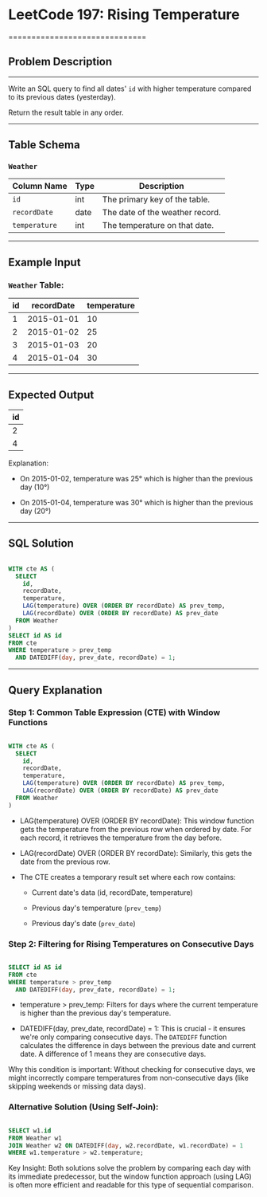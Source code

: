 LeetCode 197: Rising Temperature
================================

==============================

Problem Description
----------------

* * * * *

Write an SQL query to find all dates' `id` with higher temperature compared to its previous dates (yesterday).

Return the result table in any order.

* * * * *

Table Schema
----------------

### `Weather`

| Column Name | Type | Description |
| --- | --- | --- |
| `id` | int | The primary key of the table. |
| `recordDate` | date | The date of the weather record. |
| `temperature` | int | The temperature on that date. |

* * * * *

Example Input
----------------

### `Weather` Table:

| id | recordDate | temperature |
| --- | --- | --- |
| 1 | 2015-01-01 | 10 |
| 2 | 2015-01-02 | 25 |
| 3 | 2015-01-03 | 20 |
| 4 | 2015-01-04 | 30 |

* * * * *

Expected Output
----------------

| id |
| --- |
| 2 |
| 4 |

Explanation:

-   On 2015-01-02, temperature was 25° which is higher than the previous day (10°)

-   On 2015-01-04, temperature was 30° which is higher than the previous day (20°)

* * * * *

SQL Solution
----------------

```sql

WITH cte AS (
  SELECT
    id,
    recordDate,
    temperature,
    LAG(temperature) OVER (ORDER BY recordDate) AS prev_temp,
    LAG(recordDate) OVER (ORDER BY recordDate) AS prev_date
  FROM Weather
)
SELECT id AS id
FROM cte
WHERE temperature > prev_temp
  AND DATEDIFF(day, prev_date, recordDate) = 1;
```
* * * * *

Query Explanation
----------------


### Step 1: Common Table Expression (CTE) with Window Functions

```sql

WITH cte AS (
  SELECT
    id,
    recordDate,
    temperature,
    LAG(temperature) OVER (ORDER BY recordDate) AS prev_temp,
    LAG(recordDate) OVER (ORDER BY recordDate) AS prev_date
  FROM Weather
)
```


-   LAG(temperature) OVER (ORDER BY recordDate): This window function gets the temperature from the previous row when ordered by date. For each record, it retrieves the temperature from the day before.

-   LAG(recordDate) OVER (ORDER BY recordDate): Similarly, this gets the date from the previous row.

-   The CTE creates a temporary result set where each row contains:

    -   Current date's data (id, recordDate, temperature)

    -   Previous day's temperature (`prev_temp`)

    -   Previous day's date (`prev_date`)

### Step 2: Filtering for Rising Temperatures on Consecutive Days

```sql

SELECT id AS id
FROM cte
WHERE temperature > prev_temp
  AND DATEDIFF(day, prev_date, recordDate) = 1;
```
-   temperature > prev_temp: Filters for days where the current temperature is higher than the previous day's temperature.

-   DATEDIFF(day, prev_date, recordDate) = 1: This is crucial - it ensures we're only comparing consecutive days. The `DATEDIFF` function calculates the difference in days between the previous date and current date. A difference of 1 means they are consecutive days.

Why this condition is important: Without checking for consecutive days, we might incorrectly compare temperatures from non-consecutive days (like skipping weekends or missing data days).

### Alternative Solution (Using Self-Join):

```sql

SELECT w1.id
FROM Weather w1
JOIN Weather w2 ON DATEDIFF(day, w2.recordDate, w1.recordDate) = 1
WHERE w1.temperature > w2.temperature;
```
Key Insight: Both solutions solve the problem by comparing each day with its immediate predecessor, but the window function approach (using LAG) is often more efficient and readable for this type of sequential comparison.